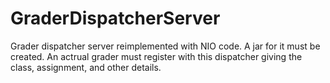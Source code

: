 # GraderDispatcherServer
Grader dispatcher server reimplemented with NIO code. A jar for it must be created.
An actrual grader must register with this dispatcher giving the class, assignment, and other details.
